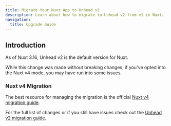 ```yaml
---
title: Migrate Your Nuxt App to Unhead v2
description: Learn about how to migrate to Unhead v2 from v1 in Nuxt.
navigation:
  title: Upgrade Guide
---
```


## Introduction

As of Nuxt 3.16, Unhead v2 is the default version for Nuxt.

While this change was made without breaking changes, if you've opted into the Nuxt v4 mode, you may have run into some issues.

### Nuxt v4 Migration

The best resource for managing the migration is the official [Nuxt v4 migration guide](https://nuxt.com/docs/getting-started/upgrade#migrating-to-nuxt-4). 

For the full list of changes or if you still
have issues check out the [Unhead v2 migration guide](/docs/vue/migration).

